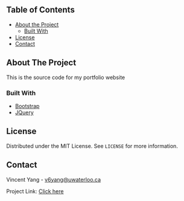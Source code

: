 ## Table of Contents

* [About the Project](#about-the-project)
  * [Built With](#built-with)
* [License](#license)
* [Contact](#contact)

## About The Project

This is the source code for my portfolio website

### Built With
* [Bootstrap](https://getbootstrap.com)
* [JQuery](https://jquery.com)

## License

Distributed under the MIT License. See `LICENSE` for more information.

## Contact

Vincent Yang - v6yang@uwaterloo.ca

Project Link: [Click here](https://vincent-profile.netlify.app/)
